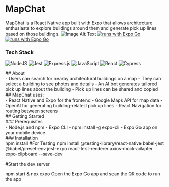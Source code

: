 # MapChat
MapChat is a React Native app built with Expo that allows architecture enthusiasts to explore buildings around them and generate pick up lines based on those buildings.
![Image Alt Text](mapchat.png)
[![runs with Expo Go](https://img.shields.io/badge/Runs%20with%20Expo%20Go-000.svg?style=flat-square&logo=EXPO&labelColor=f3f3f3&logoColor=000)](https://expo.dev/client)
[![runs with Expo Go](https://img.shields.io/badge/Runs%20with%20Expo%20Go-4630EB.svg?style=flat-square&logo=EXPO&labelColor=f3f3f3&logoColor=000)](https://expo.dev/client)
### Tech Stack
<p align="left">
 <img src="https://img.shields.io/badge/node.js-6DA55F?style=for-the-badge&logo=node.js&logoColor=white" alt="NodeJS" />
 <img src="https://img.shields.io/badge/jest-%23C21325.svg?style=for-the-badge&logo=jest&logoColor=white" alt="Jest" />
 <img src="https://img.shields.io/badge/express.js-%23404d59.svg?style=for-the-badge&logo=express&logoColor=white" alt="Express.js" />
 <img src="https://img.shields.io/badge/javascript-%23323330.svg?style=for-the-badge&logo=javascript&logoColor=%23F7DF1E" alt="JavaScript" />
 <img src="https://img.shields.io/badge/react-%2320232a.svg?style=for-the-badge&logo=react&logoColor=%2361DAFB" alt="React" />
 <img src="https://img.shields.io/badge/cypress-%23172F2E.svg?style=for-the-badge&logo=cypress&logoColor=white" alt="Cypress" />
</p>
## About<br>
- Users can search for nearby architectural buildings on a map
- They can select a building to see photos and details
- An AI bot generates tailored pick up lines about the building
- Pick up lines can be shared and copied
<br>
## MapChat uses:<br>
- React Native and Expo for the frontend
- Google Maps API for map data
- OpenAI for generating building-related pick up lines
- React Navigation for routing between screens
 <br>
## Getting Started<br>
### Prerequisites<br>
- Node.js and npm
- Expo CLI - npm install -g expo-cli
- Expo Go app on your mobile device<br>
### Installation<br>
npm install
#For Testing
npm install @testing-library/react-native babel-jest @babel/preset-env jest-expo react-test-renderer axios-mock-adapter expo-clipboard --save-dev

#Start the dev server

npm start & npx expo
Open the Expo Go app and scan the QR code to run the app


